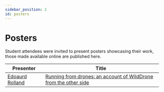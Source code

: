 ```yaml
---
sidebar_position: 2
id: posters
---
```


# Posters

Student attendees were invited to present posters showcasing their work, those made available online are published here.

| Presenter  | Title |
| --- | --- |
| [Edoaurd Rolland](https://www.linkedin.com/in/edouardrolland/) | [Running from drones: an account of WildDrone from the other side](https://doi.org/10.6084/m9.figshare.30196393.v3) |